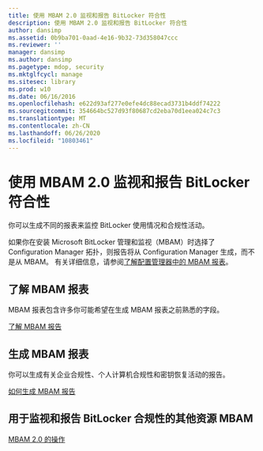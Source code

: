 ```yaml
---
title: 使用 MBAM 2.0 监视和报告 BitLocker 符合性
description: 使用 MBAM 2.0 监视和报告 BitLocker 符合性
author: dansimp
ms.assetid: 0b9ba701-0aad-4e16-9b32-73d358047ccc
ms.reviewer: ''
manager: dansimp
ms.author: dansimp
ms.pagetype: mdop, security
ms.mktglfcycl: manage
ms.sitesec: library
ms.prod: w10
ms.date: 06/16/2016
ms.openlocfilehash: e622d93af277e0efe4dc88ecad3731b4ddf74222
ms.sourcegitcommit: 354664bc527d93f80687cd2eba70d1eea024c7c3
ms.translationtype: MT
ms.contentlocale: zh-CN
ms.lasthandoff: 06/26/2020
ms.locfileid: "10803461"
---
```

# 使用 MBAM 2.0 监视和报告 BitLocker 符合性


你可以生成不同的报表来监控 BitLocker 使用情况和合规性活动。

如果你在安装 Microsoft BitLocker 管理和监视（MBAM）时选择了 Configuration Manager 拓扑，则报告将从 Configuration Manager 生成，而不是从 MBAM。 有关详细信息，请参阅[了解配置管理器中的 MBAM 报表](understanding-mbam-reports-in-configuration-manager.md)。

## 了解 MBAM 报表


MBAM 报表包含许多你可能希望在生成 MBAM 报表之前熟悉的字段。

[了解 MBAM 报告](understanding-mbam-reports-mbam-2.md)

## 生成 MBAM 报表


你可以生成有关企业合规性、个人计算机合规性和密钥恢复活动的报告。

[如何生成 MBAM 报告](how-to-generate-mbam-reports-mbam-2.md)

## 用于监视和报告 BitLocker 合规性的其他资源 MBAM


[MBAM 2.0 的操作](operations-for-mbam-20-mbam-2.md)

 

 





